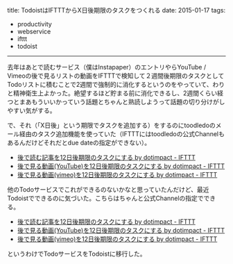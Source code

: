 title: TodoistはIFTTTからX日後期限のタスクをつくれる
date: 2015-01-17
tags:
  - productivity
  - webservice
  - ifttt
  - todoist
---

去年はあとで読むサービス（僕はInstapaper）のエントリやらYouTube / Vimeoの後で見るリストの動画をIFTTTで検知して２週間後期限のタスクとしてTodoリストに積むことで2週間で強制的に消化するというのをやっていて、わりと精神衛生上よかった。絶望するほど貯まる前に消化できるし、2週間くらい経つとまあもういいかっていう話題とちゃんと熟読しようって話題の切り分けがしやすい気がする。

で、それ（「X日後」という期限でタスクを追加する）をするのにtoodledoのメール経由のタスク追加機能を使っていた（IFTTTにはtoodledoの公式Channelもあるんだけどそれだとdue dateの指定ができない）。

* [後で読む記事を12日後期限のタスクにする by dotimpact - IFTTT](https://ifttt.com/recipes/242633-12)
* [後で見る動画(YouTube)を12日後期限のタスクにする by dotimpact - IFTTT](https://ifttt.com/recipes/242634-youtube-12)
* [後で見る動画(vimeo)を12日後期限のタスクにする by dotimpact - IFTTT](https://ifttt.com/recipes/242637-vimeo-12)

他のTodoサービスでこれができるのないかなと思っていたんだけど、最近Todoistでできるのに気づいた。こちらはちゃんと公式Channelの指定でできる。

* [後で読む記事を12日後期限のタスクにする by dotimpact - IFTTT](https://ifttt.com/recipes/242641-12)
* [後で見る動画(YouTube)を12日後期限のタスクにする by dotimpact - IFTTT](https://ifttt.com/recipes/242642-youtube-12)
* [後で見る動画(vimeo)を12日後期限のタスクにする by dotimpact - IFTTT](https://ifttt.com/recipes/242643-vimeo-12)

というわけでTodoサービスをTodoistに移行した。
